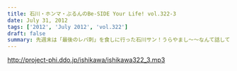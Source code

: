 ```yaml
---
title: 石川・ホンマ・ぶるんのBe-SIDE Your Life! vol.322-3
date: July 31, 2012
tags: ['2012', 'July 2012', 'vol.322']
draft: false
summary: 先週末は「最後のレバ刺」を食しに行った石川サン！うらやまし～～なんて話していたら売り切れだったそうで「炙ってならOK」なレバーを食べたとか。幻の食材ですな。NAMAE
---
```


http://project-phi.ddo.jp/ishikawa/ishikawa322_3.mp3
